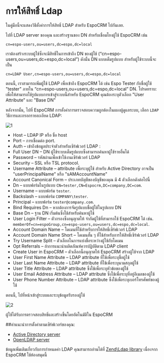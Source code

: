 # การให้สิทธิ์ Ldap

ในคู่มือนี้จะแสดงวิธีตั้งค่าการให้สิทธิ์ LDAP สำหรับ EspoCRM ไปกันเลย.

ไปที่ LDAP server ของคุณ และสร้างฐานของ DN สำหรับเชื่อมโยงผู้ใช้ EspoCRM เช่น
```
cn=espo-users,ou=users,dc=espo,dc=local
```

เราต้องสร้างระบบผู้ใช้ซึ่งจะมีสิทธิ์ในการเข้าถึง DN ของผู้ใช้ (“cn=espo-users,ou=users,dc=espo,dc=local”) ดังนั้น DN แบบเต็มรูปแบบ สำหรับผู้ใช้ระบบนี้จะเป็น
```
cn=LDAP User,cn=espo-users,ou=users,dc=espo,dc=local
```
ตอนนี้, เราสามารถเพิ่มผู้ใช้ LDAP เพื่อเข้าถึง EspoCRM ได้ เช่น Espo Tester กับชื่อผู้ใช้ "tester" ภายใน “cn=espo-users,ou=users,dc=espo,dc=local” DN. โปรดทราบ: เพื่อให้สามารถใช้รูปแบบการเข้าสู่ระบบนี้สำหรับ EspoCRM คุณต้องระบุตัวเลือก "User Attribute" และ "Base DN"

หลังจากนั้น, ไปที่ EspoCRM  การตั้งค่าการตรวจสอบความถูกต้องในแผงผู้ดูแลระบบ, เลือก `LDAP` วิธีการและกรอกรายละเอียด LDAP:

![1](https://raw.githubusercontent.com/espocrm/documentation/master/_static/images/administration/ldap-authorization/ldap-configuration.png)

* Host – LDAP IP หรือ ชื่อ host 
* Port – การเชื่อมต่อ port.
* Auth – เข้าถึงข้อมูลประจำตัวสำหรับเซิร์ฟเวอร์ LDAP :
 * Full User DN – DN ผู้ใช้ระบบเต็มรูปแบบซึ่งสามารถค้นหาผู้ใช้รายอื่นได้
 * Password – รหัสผ่านเพื่อเข้าใช้งานเซิร์ฟเวอร์ LDAP
* Security – SSL หรือ TSL protocol.
* Username Attribute –  attribute เพื่อระบุผู้ใช้ สำหรับ Active Directory อาจเป็น "userPrincipalName" หรือ "sAMAccountName"
* Account Canonical Form – ประเภทบัญชีของบัญชีของคุณ มี 4 ตัวเลือกดังต่อไปนี้
 * Dn – แบบฟอร์มในรูปแบบ `CN=tester,CN=Espocrm,DC=company,DC=com`.
 * Username – แบบฟอร์ม `tester`.
 * Backslash – แบบฟอร์ม `COMPANY\tester`.
 * Principal – แบบฟอร์ม `tester@company.com`.
* Bind Requires Dn – หากต้องการจัดรูปแบบชื่อผู้ใช้ในรูปแบบ DN
* Base Dn – ฐาน DN เริ่มต้นซึ่งใช้สำหรับค้นหาผู้ใช้
* User Login Filter – ตัวกรองซึ่งอนุญาตให้ จำกัดผู้ใช้ที่สามารถใช้ EspoCRM ได้ เช่น. `memberOf=cn=espoGroup,cn=espo-users,ou=users,dc=espo,dc=local`.
* Account Domain Name – โดเมนที่ใช้สำหรับการให้สิทธิ์เซิร์ฟเวอร์ LDAP
* Account Domain Name Short – โดเมนสั้น ๆ ที่ใช้สำหรับการให้สิทธิ์เซิร์ฟเวอร์ LDAP
* Try Username Split – ตัวเลือกในการแบ่งชื่อระหว่างผู้ใช้กับโดเมน
* Opt Referrals – ถ้าการแนะนำผลิตภัณฑ์ควรปฏิบัติตาม
   LDAP client
* Create User in EspoCRM – ตัวเลือกนี้อนุญาตให้ EspoCRM สร้างผู้ใช้จาก LDAP
 * User First Name Attribute – LDAP attribute ที่ใช้เพื่อระบุชื่อผู้ใช้
 * User Last Name Attribute – LDAP attribute ที่ใช้เพื่อระบุนามสกุลผู้ใช้
 * User Title Attribute – LDAP attribute ซึ่งใช้เพื่อระบุหัวข้อของผู้ใช้
 * User Email Address Attribute – LDAP attribute ซึ่งใช้เพื่อระบุที่อยู่อีเมลของผู้ใช้
 * User Phone Number Attribute – LDAP attribute ซึ่งใช้เพื่อระบุเบอร์โทรศัพท์ของผู้ใช้

ตอนนี้, ไปที่หน้าเข้าสู่ระบบและระบุข้อมูลรับรองผู้ใช้

![2](https://raw.githubusercontent.com/espocrm/documentation/master/_static/images/administration/ldap-authorization/ldap-login.png)

ผู้ใช้ได้รับการตรวจสอบสิทธิ์และสร้างขึ้นโดยอัตโนมัติใน EspoCRM

##คำแนะนำการตั้งค่าตามเซิร์ฟเวอร์ของคุณ:
* [Active Directory server](ldap-authorization-for-ad.md)
* [OpenLDAP server](ldap-authorization-for-openldap.md)

ข้อมูลเพิ่มเติมเกี่ยวกับการกำหนดค่า LDAP คุณสามารถอ่านได้ที่ [Zend\Ldap library](https://zendframework.github.io/zend-ldap/intro/) เนื่องจาก EspoCRM ใช้ห้องสมุดนี้




